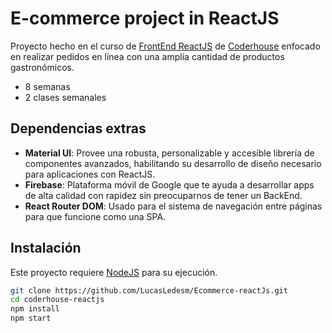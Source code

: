 # E-commerce project in ReactJS

Proyecto hecho en el curso de [FrontEnd ReactJS](https://www.coderhouse.com/online/reactjs) de [Coderhouse](https://www.coderhouse.com) enfocado en realizar pedidos en línea con una amplia cantidad de productos gastronómicos.

- 8 semanas
- 2 clases semanales


## Dependencias extras

- **Material UI**: Provee una robusta, personalizable y accesible librería de componentes avanzados, habilitando su desarrollo de diseño necesario para aplicaciones con ReactJS.
- **Firebase**: Plataforma móvil de Google que te ayuda a desarrollar apps de alta calidad con rapidez sin preocuparnos de tener un BackEnd.
- **React Router DOM**: Usado para el sistema de navegación entre páginas para que funcione como una SPA.

## Instalación

Este proyecto requiere [NodeJS](https://nodejs.org/) para su ejecución.

```bash
git clone https://github.com/LucasLedesm/Ecommerce-reactJs.git
cd coderhouse-reactjs
npm install
npm start
```